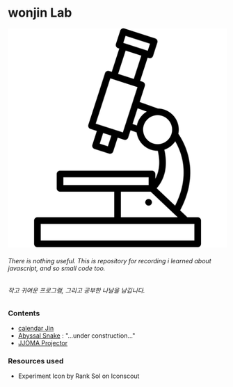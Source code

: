 # wonjin Lab

![logo](./res/logo.png)

###### There is nothing useful. This is repository for recording i learned about javascript, and so small code too.
###### 작고 귀여운 프로그램, 그리고 공부한 나날을 남깁니다.

### Contents
* [calendar Jin](https://lab.wonj.in/calendarJin/)
* [Abyssal Snake](https://lab.wonj.in/AbyssalSnake/) : "...under construction..."
* [JJOMA Projector](https://lab.wonj.in/jjomaProjector/)

### Resources used
* Experiment Icon by Rank Sol on Iconscout
